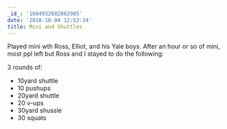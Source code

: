 ```yaml
---
_id_: '1604932682862985'
date: '2018-10-04 12:53:34'
title: Mini and Shuttles
---
```


Played mini wth Ross, Elliot, and his Yale boys. After an hour or so of mini, most ppl left but Ross and I stayed to do the following:

3 rounds of:

- 10yard shuttle
- 10 pushups
- 20yard shuttle
- 20 v-ups
- 30yard shussle
- 30 squats
